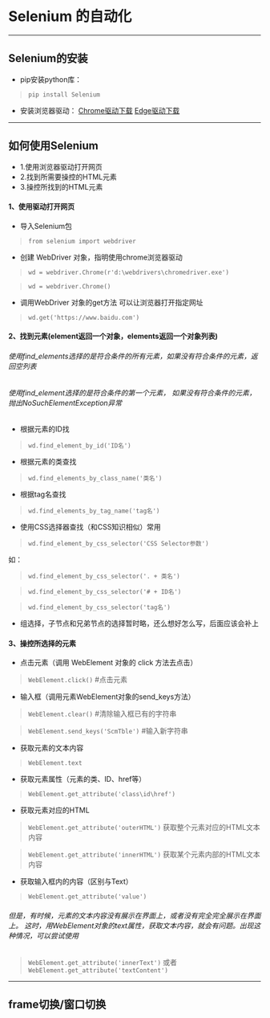 # Selenium 的自动化 #
***
## Selenium的安装
* pip安装python库：
>`pip install Selenium`
* 安装浏览器驱动：
[Chrome驱动下载](https://chromedriver.storage.googleapis.com/index.html)
[Edge驱动下载](https://developer.microsoft.com/en-us/microsoft-edge/tools/webdriver/)
***
## 如何使用Selenium
* 1.使用浏览器驱动打开网页
* 2.找到所需要操控的HTML元素
*  3.操控所找到的HTML元素
#### 1、使用驱动打开网页
* 导入Selenium包
>`from selenium import webdriver`

* 创建 WebDriver 对象，指明使用chrome浏览器驱动

>`wd = webdriver.Chrome(r'd:\webdrivers\chromedriver.exe')`

>`wd = webdriver.Chrome()`

* 调用WebDriver 对象的get方法 可以让浏览器打开指定网址
>`wd.get('https://www.baidu.com')`

#### 2、找到元素(element返回一个对象，elements返回一个对象列表)
###### 使用find_elements选择的是符合条件的所有元素，如果没有符合条件的元素，返回空列表

###### 使用find_element选择的是符合条件的第一个元素， 如果没有符合条件的元素，抛出NoSuchElementException异常

* 根据元素的ID找
>`wd.find_element_by_id('ID名')`
* 根据元素的类查找
>`wd.find_elements_by_class_name('类名')`
* 根据tag名查找
>`wd.find_elements_by_tag_name('tag名')`
* 使用CSS选择器查找（和CSS知识相似）常用
>`wd.find_element_by_css_selector('CSS Selector参数')`

如：
>`wd.find_element_by_css_selector('. + 类名')`

>`wd.find_element_by_css_selector('# + ID名')`

>`wd.find_element_by_css_selector('tag名')`
* 组选择，子节点和兄弟节点的选择暂时略，还么想好怎么写，后面应该会补上
#### 3、操控所选择的元素
* 点击元素（调用 WebElement 对象的 click 方法去点击）
>`WebElement.click()` #点击元素
* 输入框（调用元素WebElement对象的send_keys方法）
>`WebElement.clear()` #清除输入框已有的字符串

>`WebElement.send_keys('ScmTble')` #输入新字符串
* 获取元素的文本内容
>`WebElement.text`
* 获取元素属性（元素的类、ID、href等）
>`WebElement.get_attribute('class\id\href')`
* 获取元素对应的HTML
>`WebElement.get_attribute('outerHTML')` 获取整个元素对应的HTML文本内容

>`WebElement.get_attribute('innerHTML')` 获取某个元素内部的HTML文本内容
* 获取输入框内的内容（区别与Text）
>`WebElement.get_attribute('value')`

###### 但是，有时候，元素的文本内容没有展示在界面上，或者没有完全完全展示在界面上。 这时，用WebElement对象的text属性，获取文本内容，就会有问题。出现这种情况，可以尝试使用
>`WebElement.get_attribute('innerText')`   或者
`WebElement.get_attribute('textContent')`
***
## frame切换/窗口切换

